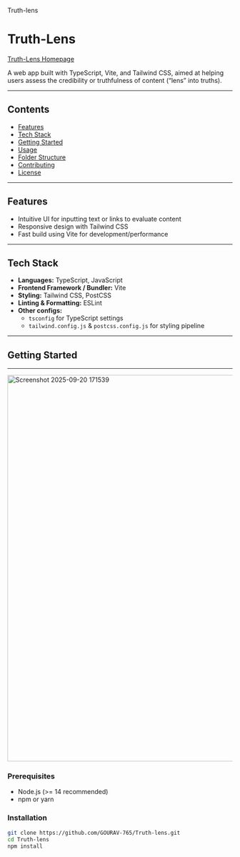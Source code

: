 Truth-lens
# Truth-Lens

[Truth-Lens Homepage](https://truth-lens-five.vercel.app)  

A web app built with TypeScript, Vite, and Tailwind CSS, aimed at helping users assess the credibility or truthfulness of content (“lens” into truths).

---

## Contents

- [Features](#features)  
- [Tech Stack](#tech-stack)  
- [Getting Started](#getting-started)  
- [Usage](#usage)  
- [Folder Structure](#folder-structure)  
- [Contributing](#contributing)  
- [License](#license)  

---

## Features

- Intuitive UI for inputting text or links to evaluate content  
- Responsive design with Tailwind CSS  
- Fast build using Vite for development/performance  

---

## Tech Stack

- **Languages:** TypeScript, JavaScript  
- **Frontend Framework / Bundler:** Vite  
- **Styling:** Tailwind CSS, PostCSS  
- **Linting & Formatting:** ESLint  
- **Other configs:**  
  - `tsconfig` for TypeScript settings  
  - `tailwind.config.js` & `postcss.config.js` for styling pipeline  

---

## Getting Started

---
<img width="1609" height="865" alt="Screenshot 2025-09-20 171539" src="https://github.com/user-attachments/assets/bd238c36-54f3-44a5-831e-6954d896407d" />



### Prerequisites

- Node.js (>= 14 recommended)  
- npm or yarn  

### Installation

```bash
git clone https://github.com/GOURAV-765/Truth-lens.git
cd Truth-lens
npm install
